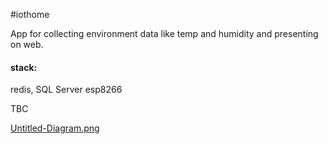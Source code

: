 #iothome

App for collecting environment data like temp and humidity and presenting on web. 

#### stack:

redis, SQL Server esp8266

TBC

[Untitled-Diagram.png](https://postimg.cc/bsykjDDQ)

